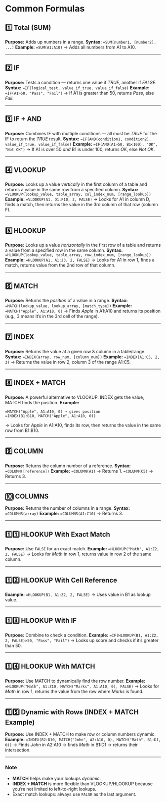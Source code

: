 # Common Formulas

## **1️⃣ Total (SUM)**

**Purpose:** Adds up numbers in a range.
**Syntax:** `=SUM(number1, [number2], ...)`
**Example:**
`=SUM(A1:A10)` → Adds all numbers from A1 to A10.

---

## **2️⃣ IF**

**Purpose:** Tests a condition — returns one value if *TRUE*, another if *FALSE*.
**Syntax:** `=IF(logical_test, value_if_true, value_if_false)`
**Example:**
`=IF(A1>50, "Pass", "Fail")` → If A1 is greater than 50, returns *Pass*, else *Fail*.

---

## **3️⃣ IF + AND**

**Purpose:** Combines IF with multiple conditions — all must be *TRUE* for the IF to return the *TRUE* result.
**Syntax:** `=IF(AND(condition1, condition2), value_if_true, value_if_false)`
**Example:**
`=IF(AND(A1>50, B1<100), "OK", "Not OK")`
→ If A1 is over 50 *and* B1 is under 100, returns *OK*, else *Not OK*.

---

## **4️⃣ VLOOKUP**

**Purpose:** Looks up a value *vertically* in the first column of a table and returns a value in the same row from a specified column.
**Syntax:** `=VLOOKUP(lookup_value, table_array, col_index_num, [range_lookup])`
**Example:**
`=VLOOKUP(A1, D1:F10, 3, FALSE)`
→ Looks for A1 in column D, finds a match, then returns the value in the 3rd column of that row (column F).

---

## **5️⃣ HLOOKUP**

**Purpose:** Looks up a value *horizontally* in the first row of a table and returns a value from a specified row in the same column.
**Syntax:** `=HLOOKUP(lookup_value, table_array, row_index_num, [range_lookup])`
**Example:**
`=HLOOKUP(A1, A1:J3, 2, FALSE)`
→ Looks for A1 in row 1, finds a match, returns value from the 2nd row of that column.

---

## **6️⃣ MATCH**

**Purpose:** Returns the *position* of a value in a range.
**Syntax:** `=MATCH(lookup_value, lookup_array, [match_type])`
**Example:**
`=MATCH("Apple", A1:A10, 0)`
→ Finds *Apple* in A1\:A10 and returns its position (e.g., 3 means it’s in the 3rd cell of the range).

---

## **7️⃣ INDEX**

**Purpose:** Returns the value at a given row & column in a table/range.
**Syntax:** `=INDEX(array, row_num, [column_num])`
**Example:**
`=INDEX(A1:C5, 2, 3)`
→ Returns the value in row 2, column 3 of the range A1\:C5.

---

## **8️⃣ INDEX + MATCH**

**Purpose:** A powerful alternative to VLOOKUP. INDEX gets the value, MATCH finds the position.
**Example:**

```
=MATCH("Apple", A1:A10, 0) → gives position
=INDEX(B1:B10, MATCH("Apple", A1:A10, 0))
```

→ Looks for *Apple* in A1\:A10, finds its row, then returns the value in the same row from B1\:B10.

---

## **9️⃣ COLUMN**

**Purpose:** Returns the column number of a reference.
**Syntax:** `=COLUMN([reference])`
**Example:**
`=COLUMN(A1)` → Returns 1.
`=COLUMN(C5)` → Returns 3.

---

## **🔟 COLUMNS**

**Purpose:** Returns the number of columns in a range.
**Syntax:** `=COLUMNS(array)`
**Example:**
`=COLUMNS(A1:C10)` → Returns 3.

---

## **1️⃣1️⃣ HLOOKUP With Exact Match**

**Purpose:** Use `FALSE` for an exact match.
**Example:**
`=HLOOKUP("Math", A1:Z2, 2, FALSE)`
→ Looks for *Math* in row 1, returns value in row 2 of the same column.

---

## **1️⃣2️⃣ HLOOKUP With Cell Reference**

**Example:**
`=HLOOKUP(B1, A1:Z2, 2, FALSE)`
→ Uses value in B1 as lookup value.

---

## **1️⃣3️⃣ HLOOKUP With IF**

**Purpose:** Combine to check a condition.
**Example:**
`=IF(HLOOKUP(B1, A1:Z2, 2, FALSE)>50, "Pass", "Fail")`
→ Looks up score and checks if it’s greater than 50.

---

## **1️⃣4️⃣ HLOOKUP With MATCH**

**Purpose:** Use MATCH to dynamically find the row number.
**Example:**
`=HLOOKUP("Math", A1:Z10, MATCH("Marks", A1:A10, 0), FALSE)`
→ Looks for *Math* in row 1, returns the value from the row where *Marks* is found.

---

## **1️⃣5️⃣ Dynamic with Rows (INDEX + MATCH Example)**

**Purpose:** Use INDEX + MATCH to make row or column numbers dynamic.
**Example:**
`=INDEX(B2:D10, MATCH("John", A2:A10, 0), MATCH("Math", B1:D1, 0))`
→ Finds *John* in A2\:A10 → finds *Math* in B1\:D1 → returns their intersection.

---

### **Note**

* **MATCH** helps make your lookups *dynamic*.
* **INDEX + MATCH** is more flexible than VLOOKUP/HLOOKUP because you’re not limited to left-to-right lookups.
* Exact match lookups: always use `FALSE` as the last argument.
